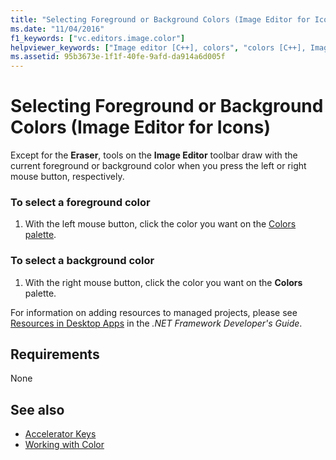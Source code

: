 ```yaml
---
title: "Selecting Foreground or Background Colors (Image Editor for Icons)"
ms.date: "11/04/2016"
f1_keywords: ["vc.editors.image.color"]
helpviewer_keywords: ["Image editor [C++], colors", "colors [C++], Image editor"]
ms.assetid: 95b3673e-1f1f-40fe-9afd-da914a6d005f
---
```

# Selecting Foreground or Background Colors (Image Editor for Icons)

Except for the **Eraser**, tools on the **Image Editor** toolbar draw with the current foreground or background color when you press the left or right mouse button, respectively.

### To select a foreground color

1. With the left mouse button, click the color you want on the [Colors palette](../windows/colors-window-image-editor-for-icons.md).

### To select a background color

1. With the right mouse button, click the color you want on the **Colors** palette.

For information on adding resources to managed projects, please see [Resources in Desktop Apps](/dotnet/framework/resources/index) in the *.NET Framework Developer's Guide*.

## Requirements

None

## See also

- [Accelerator Keys](../windows/accelerator-keys-image-editor-for-icons.md)
- [Working with Color](../windows/working-with-color-image-editor-for-icons.md)
